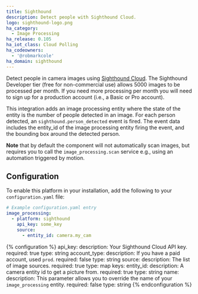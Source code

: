 ```yaml
---
title: Sighthound
description: Detect people with Sighthound Cloud.
logo: sighthound-logo.png
ha_category:
  - Image Processing
ha_release: 0.105
ha_iot_class: Cloud Polling
ha_codeowners:
  - '@robmarkcole'
ha_domain: sighthound
---
```


Detect people in camera images using [Sighthound Cloud](https://www.sighthound.com/products/cloud). The Sighthound Developer tier (free for non-commercial use) allows 5000 images to be processed per month. If you need more processing per month you will need to sign up for a production account (i.e., a Basic or Pro account).

This integration adds an image processing entity where the state of the entity is the number of people detected in an image. For each person detected, an `sighthound.person_detected` event is fired. The event data includes the entity_id of the image processing entity firing the event, and the bounding box around the detected person. 

**Note** that by default the component will not automatically scan images, but requires you to call the `image_processing.scan` service e.g.,  using an automation triggered by motion.

## Configuration

To enable this platform in your installation, add the following to your `configuration.yaml` file:

```yaml
# Example configuration.yaml entry
image_processing:
  - platform: sighthound
    api_key: some_key
    source:
      - entity_id: camera.my_cam
```

{% configuration %}
api_key:
  description: Your Sighthound Cloud API key.
  required: true
  type: string
account_type:
  description: If you have a paid account, used `prod`.
  required: false
  type: string
source:
  description: The list of image sources.
  required: true
  type: map
  keys:
    entity_id:
      description: A camera entity id to get a picture from.
      required: true
      type: string
    name:
      description: This parameter allows you to override the name of your `image_processing` entity.
      required: false
      type: string
{% endconfiguration %}

